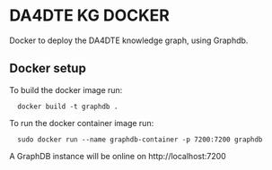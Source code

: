 # DA4DTE KG DOCKER

Docker to deploy the DA4DTE knowledge graph, using Graphdb.

## Docker setup

To build the docker image run:

      docker build -t graphdb .

To run the docker container image run:

      sudo docker run --name graphdb-container -p 7200:7200 graphdb

A GraphDB instance will be online on http://localhost:7200
